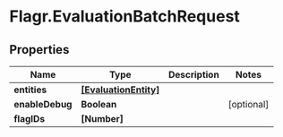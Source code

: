 # Flagr.EvaluationBatchRequest

## Properties
Name | Type | Description | Notes
------------ | ------------- | ------------- | -------------
**entities** | [**[EvaluationEntity]**](EvaluationEntity.md) |  | 
**enableDebug** | **Boolean** |  | [optional] 
**flagIDs** | **[Number]** |  | 


